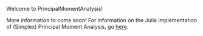 Welcome to PrincipalMomentAnalysis!

More information to come soon!
For information on the Julia implementation of (Simplex) Principal Moment Analysis, go [here](https://principalmomentanalysis.github.io/PrincipalMomentAnalysis.jl). 
